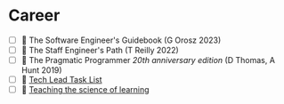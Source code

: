 # Career
 - [ ] 📖 The Software Engineer's Guidebook (G Orosz 2023)
 - [ ] 📖 The Staff Engineer's Path (T Reilly 2022)
 - [ ] 📖 The Pragmatic Programmer *20th anniversary edition* (D Thomas, A Hunt 2019)
 - [ ] 🔗 [Tech Lead Task List](https://news.ycombinator.com/item?id=28411483)
 - [ ] 📄 [Teaching the science of learning](https://cognitiveresearchjournal.springeropen.com/articles/10.1186/s41235-017-0087-y)

